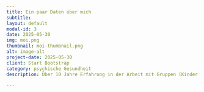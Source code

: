 ```yaml
---
title: Ein paar Daten über mich
subtitle:
layout: default
modal-id: 3
date: 2025-05-30
img: moi.png
thumbnail: moi-thumbnail.png
alt: image-alt
project-date: 2025-05-30
client: Start Bootstrap
category: psychische Gesundheit
description: Über 10 Jahre Erfahrung in der Arbeit mit Gruppen (Kinder und Erwachsene), seit 2023 begleite ich Menschen mit Psychoseerfahrung

---
```

